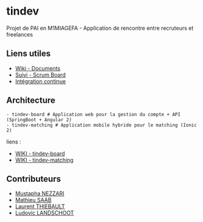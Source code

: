 # tindev
Projet de PAI en M1MIAGEFA - Application de rencontre entre recruteurs et freelances

## Liens utiles
* [Wiki - Documents](https://gitlab.com/squirtles/tindev/wikis/home)
* [Suivi - Scrum Board](https://gitlab.com/squirtles/tindev/boards)
* [Intégration continue](https://gitlab.com/squirtles/tindev/pipelines)

## Architecture
```
- tindev-board # Application web pour la gestion du compte + API (SpringBoot + Angular 2)
- tindev-matching # Application mobile hybride pour le matching (Ionic 2)
```

liens :
* [WIKI - tindev-board](https://gitlab.com/squirtles/tindev/blob/develop/tindev-api/README.md)
* [WIKI - tindev-matching](https://gitlab.com/squirtles/tindev/blob/develop/tindev-matching/README.md)

## Contributeurs
* [Mustapha NEZZARI](http://github.com/MawsFr)
* [Mathieu SAAB](http://github.com/ExSoldat)
* [Laurent THIEBAULT](http://github.com/lauthieb)
* [Ludovic LANDSCHOOT](http://github.com/landschoot)
